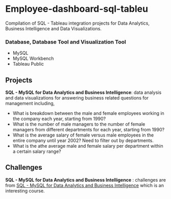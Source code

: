﻿# Employee-dashboard-sql-tableu
Compilation of SQL - Tableau integration projects for Data Analytics, Business Intelligence and Data Visualizations.

### Database, Database Tool and Visualization Tool
+ MySQL
+ MySQL Workbench
+ Tableau Public



## Projects
**SQL - MySQL for Data Analytics and Business Intelligence**: data analysis and data visualizations for answering business related questions for management including,
+ What is breakdown between the male and female employees working in the company each year, starting from 1990?
+ What is the number of male managers to the number of female managers from different departments for each year, starting from 1990?
+ What is the average salary of female versus male employees in the entire company until year 2002? Need to filter out by departments.
+ What is the athe average male and female salary per department within a certain salary range?


## Challenges
**SQL - MySQL for Data Analytics and Business Intelligence** : challenges are from [SQL - MySQL for Data Analytics and Business Intelligence](https://www.udemy.com/course/sql-mysql-for-data-analytics-and-business-intelligence/) which is an interesting course.
